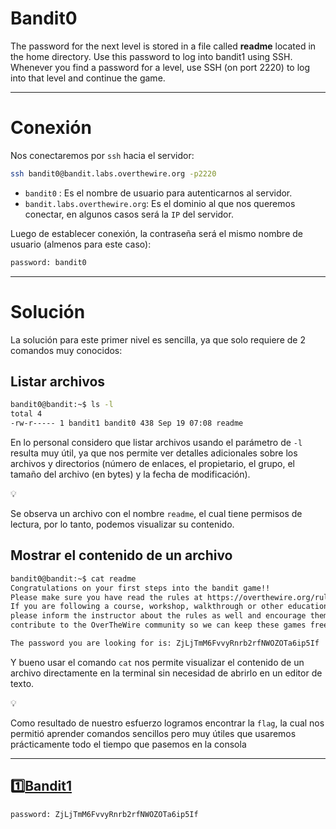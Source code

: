 # Bandit0

The password for the next level is stored in a file called **readme** located in the home directory. Use this password to log into bandit1 using SSH. Whenever you find a password for a level, use SSH (on port 2220) to log into that level and continue the game.

---

# Conexión

Nos conectaremos por `ssh` hacia el servidor:

```bash
ssh bandit0@bandit.labs.overthewire.org -p2220
```

- `bandit0` : Es el nombre de usuario para autenticarnos al servidor.
- `bandit.labs.overthewire.org`: Es el dominio al que nos queremos conectar, en algunos casos será la `IP` del servidor.

Luego de establecer conexión, la contraseña será el mismo nombre de usuario (almenos para este caso):

```bash
password: bandit0
```

---

# Solución

La solución para este primer nivel es sencilla, ya que solo requiere de 2 comandos muy conocidos:

## Listar archivos

```bash
bandit0@bandit:~$ ls -l
total 4
-rw-r----- 1 bandit1 bandit0 438 Sep 19 07:08 readme
```

En lo personal considero que listar archivos usando el parámetro de `-l` resulta muy útil, ya que nos permite ver detalles adicionales sobre los archivos y directorios (número de enlaces, el propietario, el grupo, el tamaño del archivo (en bytes) y la fecha de modificación).

<aside>
💡

Se observa un archivo con el nombre `readme`, el cual tiene permisos de lectura, por lo tanto, podemos visualizar su contenido.

</aside>

## Mostrar el contenido de un archivo

```bash
bandit0@bandit:~$ cat readme
Congratulations on your first steps into the bandit game!!
Please make sure you have read the rules at https://overthewire.org/rules/
If you are following a course, workshop, walkthrough or other educational activity,
please inform the instructor about the rules as well and encourage them to
contribute to the OverTheWire community so we can keep these games free!

The password you are looking for is: ZjLjTmM6FvvyRnrb2rfNWOZOTa6ip5If
```

Y bueno usar el comando `cat` nos permite visualizar el contenido de un archivo directamente en la terminal sin necesidad de abrirlo en un editor de texto.

<aside>
💡

Como resultado de nuestro esfuerzo logramos encontrar la `flag`, la cual nos permitió aprender comandos sencillos pero muy útiles que usaremos prácticamente todo el tiempo que pasemos en la consola

</aside>

---

## 1️⃣[Bandit1](https://github.com/Groppoxx/OverTheWire-Bandits-Solution/blob/main/01.Bandit1/Solution_Bandit1.md)

```bash
password: ZjLjTmM6FvvyRnrb2rfNWOZOTa6ip5If
```
